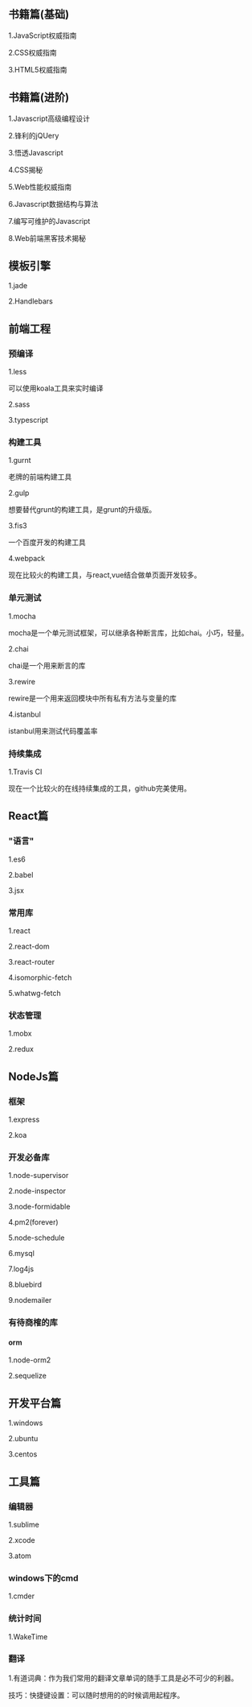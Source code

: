 ## 书籍篇(基础)
1.JavaScript权威指南

2.CSS权威指南

3.HTML5权威指南

## 书籍篇(进阶)
1.Javascript高级编程设计

2.锋利的jQUery

3.悟透Javascript

4.CSS揭秘

5.Web性能权威指南

6.Javascript数据结构与算法

7.编写可维护的Javascript

8.Web前端黑客技术揭秘

## 模板引擎
1.jade

2.Handlebars

## 前端工程

### 预编译
1.less

可以使用koala工具来实时编译

2.sass

3.typescript

### 构建工具
1.gurnt

老牌的前端构建工具

2.gulp

想要替代grunt的构建工具，是grunt的升级版。

3.fis3

一个百度开发的构建工具

4.webpack

现在比较火的构建工具，与react,vue结合做单页面开发较多。

### 单元测试
1.mocha

mocha是一个单元测试框架，可以继承各种断言库，比如chai。小巧，轻量。

2.chai

chai是一个用来断言的库

3.rewire

rewire是一个用来返回模块中所有私有方法与变量的库

4.istanbul

istanbul用来测试代码覆盖率

### 持续集成
1.Travis CI

现在一个比较火的在线持续集成的工具，github完美使用。

## React篇
### "语言"
1.es6

2.babel

3.jsx

### 常用库
1.react

2.react-dom

3.react-router

4.isomorphic-fetch

5.whatwg-fetch

### 状态管理
1.mobx

2.redux

## NodeJs篇

### 框架
1.express

2.koa

### 开发必备库
1.node-supervisor

2.node-inspector

3.node-formidable

4.pm2(forever)

5.node-schedule

6.mysql

7.log4js

8.bluebird

9.nodemailer

### 有待商榷的库
#### orm
1.node-orm2

2.sequelize

## 开发平台篇
1.windows

2.ubuntu

3.centos

## 工具篇
### 编辑器
1.sublime

2.xcode

3.atom

### windows下的cmd
1.cmder

### 统计时间
1.WakeTime

### 翻译

1.有道词典：作为我们常用的翻译文章单词的随手工具是必不可少的利器。

技巧：快捷键设置：可以随时想用的的时候调用起程序。
